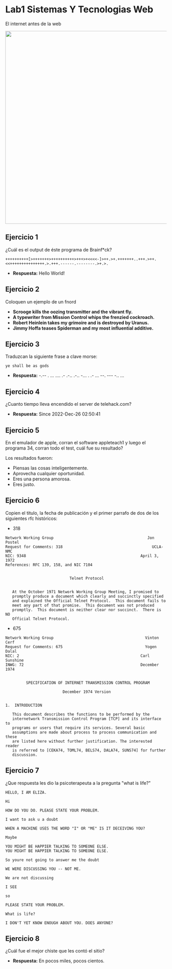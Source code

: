 # Lab1 Sistemas Y Tecnologias Web

El internet antes de la web

<p align="center"> <img src="https://i.ytimg.com/vi/xFEuqdGnhCc/maxresdefault.jpg" width = "600"> </p>

## Ejercicio 1

¿Cuál es el output de éste programa de Brainf\*ck?

```brainfuck
++++++++++[>+++++++>++++++++++>+++>+<<<<-]>++.>+.+++++++..+++.>++.<<+++++++++++++++.>.+++.------.--------.>+.>.
```

- **Respuesta:** Hello World!

## Ejercicio 2

Coloquen un ejemplo de un fnord

- **Scrooge kills the oozing transmitter and the vibrant fly.**
- **A typewriter from Mission Control whips the frenzied cockroach.**
- **Robert Heinlein takes my grimoire and is destroyed by Uranus.**
- **Jimmy Hoffa teases Spiderman and my most influential additive.**

## Ejercicio 3

Traduzcan la siguiente frase a clave morse:

```
ye shall be as gods
```

- **Respuesta:** -.-- . ... .... .- .-.. .-.. -... . .- ... --. --- -.. ...

## Ejercicio 4

¿Cuanto tiempo lleva encendido el server de telehack.com?

- **Respuesta:** Since 2022-Dec-26 02:50:41

## Ejercicio 5

En el emulador de apple, corran el software appleteach1 y luego el programa 34, corran todo el test, cuál fue su resultado?

Los resultados fueron:

- Piensas las cosas inteligentemente.
- Aprovecha cualquier oportunidad.
- Eres una persona amorosa.
- Eres justo.

## Ejercicio 6

Copien el titulo, la fecha de publicación y el primer parrafo de dos de los siguientes rfc históricos:

- 318

```
Network Working Group                                         Jon Postel
Request for Comments: 318                                       UCLA-NMC
NIC: 9348                                                  April 3, 1972
References: RFC 139, 158, and NIC 7104


                            Telnet Protocol


   At the October 1971 Network Working Group Meeting, I promised to
   promptly produce a document which clearly and succinctly specified
   and explained the Official Telnet Protocol.  This document fails to
   meet any part of that promise.  This document was not produced
   promptly.  This document is neither clear nor succinct.  There is NO
   Official Telnet Protocol.
```

- 675

```
Network Working Group                                        Vinton Cerf
Request for Comments: 675                                    Yogen Dalal
NIC: 2                                                     Carl Sunshine
INWG: 72                                                   December 1974


         SPECIFICATION OF INTERNET TRANSMISSION CONTROL PROGRAM

                         December 1974 Version


1.  INTRODUCTION

   This document describes the functions to be performed by the
   internetwork Transmission Control Program [TCP] and its interface to
   programs or users that require its services. Several basic
   assumptions are made about process to process communication and these
   are listed here without further justification. The interested reader
   is referred to [CEKA74, TOML74, BELS74, DALA74, SUNS74] for further
   discussion.
```

## Ejercicio 7

¿Que respuesta les dio la psicoterapeuta a la pregunta "what is life?"

```
HELLO, I AM ELIZA.

Hi

HOW DO YOU DO. PLEASE STATE YOUR PROBLEM.

I want to ask u a doubt

WHEN A MACHINE USES THE WORD "I" OR "ME" IS IT DECEIVING YOU?

Maybe

YOU MIGHT BE HAPPIER TALKING TO SOMEONE ELSE.
YOU MIGHT BE HAPPIER TALKING TO SOMEONE ELSE.

So youre not going to answer me the doubt

WE WERE DISCUSSING YOU -- NOT ME.

We are not discussing

I SEE

so

PLEASE STATE YOUR PROBLEM.

What is life?

I DON'T YET KNOW ENOUGH ABOUT YOU. DOES ANYONE?
```

## Ejercicio 8

¿Cuál fue el mejor chiste que les contó el sitio?

- **Respuesta:** En pocos miles, pocos cientos.
